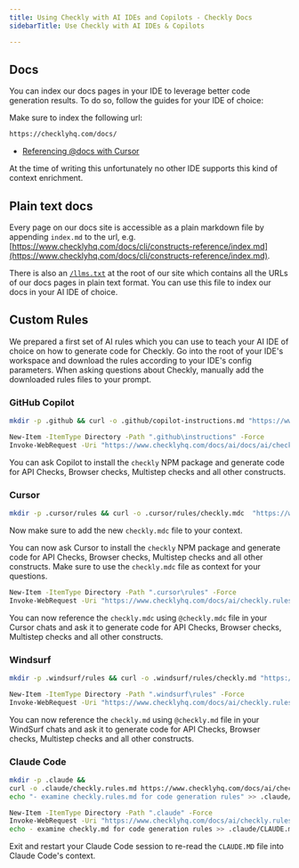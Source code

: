 ```yaml
---
title: Using Checkly with AI IDEs and Copilots - Checkly Docs
sidebarTitle: Use Checkly with AI IDEs & Copilots

---
```


## Docs

You can index our docs pages in your IDE to leverage better code generation results. To do so, follow the guides for your IDE of choice:

Make sure to index the following url:

```txt
https://checklyhq.com/docs/
```

- [Referencing @docs with Cursor](https://docs.cursor.com/context/@-symbols/@-docs)

At the time of writing this unfortunately no other IDE supports this kind of context enrichment.

## Plain text docs

Every page on our docs site is accessible as a plain markdown file by appending `index.md` to the url, e.g. 
[https://www.checklyhq.com/docs/cli/constructs-reference/index.md](https://www.checklyhq.com/docs/cli/constructs-reference/index.md).

There is also an [`/llms.txt`](https://www.checklyhq.com/llms.txt) at the root of our site which contains all the URLs
of our docs pages in plain text format. You can use this file to index our docs in your AI IDE of choice.

## Custom Rules

We prepared a first set of AI rules which you can use to teach your AI IDE of choice on how to generate code for Checkly.
Go into the root of your IDE's workspace and download the rules according to your IDE's config parameters.
When asking questions about Checkly, manually add the downloaded rules files to your prompt.

### GitHub Copilot

<Tabs>
<Tab title="Mac and Linux">

```bash
mkdir -p .github && curl -o .github/copilot-instructions.md "https://www.checklyhq.com/docs/ai/checkly.rules.md" -L
```

</Tab>
<Tab title="Windows">

```bash
New-Item -ItemType Directory -Path ".github\instructions" -Force
Invoke-WebRequest -Uri "https://www.checklyhq.com/docs/ai/docs/ai/checkly.rules.md" -OutFile ".github\copilot-instructions.md"
```

</Tab>
</Tabs>

You can ask Copilot to install the `checkly` NPM package and generate code for API Checks, Browser checks, Multistep checks
and all other constructs.


### Cursor

<Tabs>
<Tab title="Mac and Linux">

```bash
mkdir -p .cursor/rules && curl -o .cursor/rules/checkly.mdc  "https://www.checklyhq.com/docs/ai/checkly.rules.md" -L
```

Now make sure to add the new `checkly.mdc` file to your context.

You can now ask Cursor to install the `checkly` NPM package and generate code for API Checks, Browser checks, Multistep checks
and all other constructs. Make sure to use the `checkly.mdc` file as context for your questions.

</Tab>
<Tab title="Windows">

```bash
New-Item -ItemType Directory -Path ".cursor\rules" -Force
Invoke-WebRequest -Uri "https://www.checklyhq.com/docs/ai/checkly.rules.md" -OutFile ".cursor\rules\checkly.mdc"
```

</Tab>
</Tabs>

You can now reference the `checkly.mdc` using `@checkly.mdc` file in your Cursor chats and ask it to generate code for
API Checks, Browser checks, Multistep checks and all other constructs.

### Windsurf

<Tabs>
<Tab title="Mac and Linux">

```bash
mkdir -p .windsurf/rules && curl -o .windsurf/rules/checkly.md "https://www.checklyhq.com/docs/ai/checkly.rules.md" -L
```

</Tab>
<Tab title="Windows">

```bash
New-Item -ItemType Directory -Path ".windsurf\rules" -Force
Invoke-WebRequest -Uri "https://www.checklyhq.com/docs/ai/checkly.rules.md" -OutFile ".windsurf\rules\checkly.md"
```

</Tab>
</Tabs>

You can now reference the `checkly.md` using `@checkly.md` file in your WindSurf chats and ask it to generate code for 
API Checks, Browser checks, Multistep checks and all other constructs.
### Claude Code 

<Tabs>
<Tab title="Mac and Linux">

```bash
mkdir -p .claude &&
curl -o .claude/checkly.rules.md https://www.checklyhq.com/docs/ai/checkly.rules.md -L
echo "- examine checkly.rules.md for code generation rules" >> .claude/CLAUDE.md
```

</Tab>
<Tab title="Windows">

```bash
New-Item -ItemType Directory -Path ".claude" -Force
Invoke-WebRequest -Uri "https://www.checklyhq.com/docs/ai/checkly.rules.md" -OutFile ".claude\checkly.md"
echo - examine checkly.md for code generation rules >> .claude/CLAUDE.md
```

</Tab>
</Tabs>

Exit and restart your Claude Code session to re-read the `CLAUDE.MD` file into Claude Code's context.
